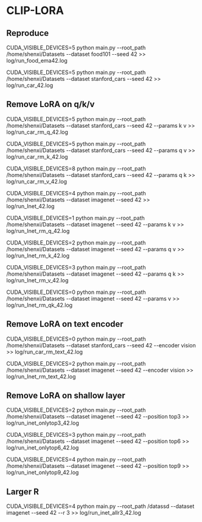 # CLIP-LORA

## Reproduce

CUDA_VISIBLE_DEVICES=5 python main.py --root_path /home/shenxi/Datasets --dataset food101 --seed 42 >> log/run_food_ema42.log

CUDA_VISIBLE_DEVICES=5 python main.py --root_path /home/shenxi/Datasets --dataset stanford_cars --seed 42 >> log/run_car_42.log

## Remove LoRA on q/k/v

CUDA_VISIBLE_DEVICES=5 python main.py --root_path /home/shenxi/Datasets --dataset stanford_cars --seed 42 --params k v >> log/run_car_rm_q_42.log

CUDA_VISIBLE_DEVICES=5 python main.py --root_path /home/shenxi/Datasets --dataset stanford_cars --seed 42 --params q v >> log/run_car_rm_k_42.log

CUDA_VISIBLE_DEVICES=8 python main.py --root_path /home/shenxi/Datasets --dataset stanford_cars --seed 42 --params q k >> log/run_car_rm_v_42.log

CUDA_VISIBLE_DEVICES=4 python main.py --root_path /home/shenxi/Datasets --dataset imagenet --seed 42 >> log/run_Inet_42.log

CUDA_VISIBLE_DEVICES=1 python main.py --root_path /home/shenxi/Datasets --dataset imagenet --seed 42 --params k v >> log/run_Inet_rm_q_42.log

CUDA_VISIBLE_DEVICES=2 python main.py --root_path /home/shenxi/Datasets --dataset imagenet --seed 42 --params q v >> log/run_Inet_rm_k_42.log

CUDA_VISIBLE_DEVICES=3 python main.py --root_path /home/shenxi/Datasets --dataset imagenet --seed 42 --params q k >> log/run_Inet_rm_v_42.log

CUDA_VISIBLE_DEVICES=0 python main.py --root_path /home/shenxi/Datasets --dataset imagenet --seed 42 --params v >> log/run_Inet_rm_qk_42.log

## Remove LoRA on text encoder

CUDA_VISIBLE_DEVICES=0 python main.py --root_path /home/shenxi/Datasets --dataset stanford_cars --seed 42 --encoder vision >> log/run_car_rm_text_42.log

CUDA_VISIBLE_DEVICES=2 python main.py --root_path /home/shenxi/Datasets --dataset imagenet --seed 42 --encoder vision >> log/run_Inet_rm_text_42.log

## Remove LoRA on shallow layer

CUDA_VISIBLE_DEVICES=2 python main.py --root_path /home/shenxi/Datasets --dataset imagenet --seed 42 --position top3 >> log/run_inet_onlytop3_42.log

CUDA_VISIBLE_DEVICES=3 python main.py --root_path /home/shenxi/Datasets --dataset imagenet --seed 42 --position top6 >> log/run_inet_onlytop6_42.log

CUDA_VISIBLE_DEVICES=4 python main.py --root_path /home/shenxi/Datasets --dataset imagenet --seed 42 --position top9 >> log/run_inet_onlytop9_42.log

## Larger R

CUDA_VISIBLE_DEVICES=4 python main.py --root_path /datassd --dataset imagenet --seed 42 --r 3 >> log/run_inet_allr3_42.log